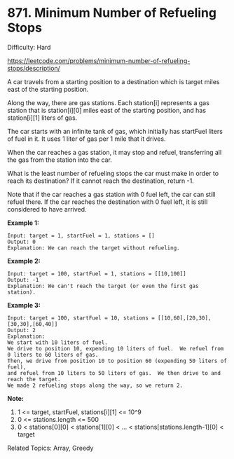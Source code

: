 # 871. Minimum Number of Refueling Stops

Difficulty: Hard

https://leetcode.com/problems/minimum-number-of-refueling-stops/description/

A car travels from a starting position to a destination which is target miles east of the starting position.

Along the way, there are gas stations.  Each station[i] represents a gas station that is station[i][0] miles east of the starting position, and has station[i][1] liters of gas.

The car starts with an infinite tank of gas, which initially has startFuel liters of fuel in it.  It uses 1 liter of gas per 1 mile that it drives.

When the car reaches a gas station, it may stop and refuel, transferring all the gas from the station into the car.

What is the least number of refueling stops the car must make in order to reach its destination?  If it cannot reach the destination, return -1.

Note that if the car reaches a gas station with 0 fuel left, the car can still refuel there.  If the car reaches the destination with 0 fuel left, it is still considered to have arrived.

**Example 1:**
```
Input: target = 1, startFuel = 1, stations = []
Output: 0
Explanation: We can reach the target without refueling.
```
**Example 2:**
```
Input: target = 100, startFuel = 1, stations = [[10,100]]
Output: -1
Explanation: We can't reach the target (or even the first gas station).
```
**Example 3:**
```
Input: target = 100, startFuel = 10, stations = [[10,60],[20,30],[30,30],[60,40]]
Output: 2
Explanation: 
We start with 10 liters of fuel.
We drive to position 10, expending 10 liters of fuel.  We refuel from 0 liters to 60 liters of gas.
Then, we drive from position 10 to position 60 (expending 50 liters of fuel),
and refuel from 10 liters to 50 liters of gas.  We then drive to and reach the target.
We made 2 refueling stops along the way, so we return 2.
``` 

**Note:**

1. 1 <= target, startFuel, stations[i][1] <= 10^9
2. 0 <= stations.length <= 500
3. 0 < stations[0][0] < stations[1][0] < ... < stations[stations.length-1][0] < target

Related Topics: Array, Greedy
